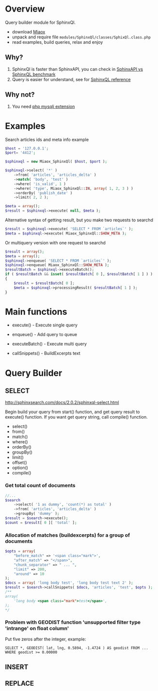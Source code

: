 # Overview
Query builder module for SphinxQl.

* download [Miaox](https://github.com/TheRatG/miaox/archive/master.zip)
* unpack and require file `modules/SphinxQl/classes/SphixQl.class.php`
* read examples, build queries, relax and enjoy

## Why?
1. SphinxQl is faster than SphinxAPI, you can check in [SphinxAPI vs SphinxQL benchmark](http://sphinxsearch.com/blog/2010/04/25/sphinxapi-vs-sphinxql-benchmark)
2. Query is easier for understand, see for [SphinxQL reference](http://sphinxsearch.com/docs/2.0.2/sphinxql-reference.html)

## Why not?
1. You need [php mysqli extension](http://php.net/manual/en/book.mysqli.php)

# Examples

Search articles ids and meta info example

```php
$host = '127.0.0.1';
$port= '4412';

$sphinxql = new Miaox_SphinxQl( $host, $port );

$sphinxql->select( '*' )
    ->from( 'articles', 'articles_delta' )
    ->match( 'body', 'test' )
    ->where( 'is_valid', 1 )
    ->where( 'type', Miaox_SphinxQl::IN, array( 1, 2, 3 ) )
    ->orderBy( 'publish_date' )
    ->limit( 2, 2 );

$meta = array();
$result = $sphinxql->execute( null, $meta );
```

Alternative syntax of getting result, but you make two requests to searchd

```php
$result = $sphinxql->execute( 'SELECT * FROM `articles`' );
$meta = $sphinxql->execute( Miaox_SphinxQl::SHOW_META );
```

Or multiquery version with one request to searchd

```php
$result = array();
$meta = array();
$sphinxql->enqueue( 'SELECT * FROM `articles`' );
$sphinxql->enqueue( Miaox_SphinxQl::SHOW_META );
$resultBatch = $sphinxql->executeBatch();
if ( $resultBatch && isset( $resultBatch[ 0 ], $resultBatch[ 1 ] ) )
{
	$result = $resultBatch[ 0 ];
	$meta = $sphinxql->processingResult( $resultBatch[ 1 ] );
}
```


# Main functions
* execute() - Execute single query

* enqueue() - Add query to queue
* executeBatch() - Execute multi query

* callSnippets() - BuildExcerpts text

# Query Builder

## SELECT

http://sphinxsearch.com/docs/2.0.2/sphinxql-select.html

Begin build your query from start() function, and get query result to execute() function.
If you want get query string, call compile() function.

* select()
* from()
* match()
* where()
* orderBy()
* groupBy()
* limit()
* offset()
* option()
* compile()

### Get total count of documents

```php
//...
$search
    ->select( '1 as dummy', 'count(*) as total' )
    ->from( 'articles', 'articles_delta' )
    ->groupBy( 'dummy' );
$result = $search->execute();
$count = $result[ 0 ][ 'total' ];
```

### Allocation of matches (buildexcerpts) for a group of documents

```php
$opts = array(
    "before_match" => '<span class="mark">',
    "after_match" => "</span>",
    "chunk_separator" => " ... ",
    "limit" => 200,
    "around" => 10
);
$docs = array( 'long body test', 'long body test text 2' );
$result = $search->callSnippets( $docs, 'articles', 'test', $opts );
/**
array(
    'long body <span class="mark">test</span>',
);
*/
```

### Problem with GEODIST function 'unsupported filter type 'intrange' on float column'

Put five zeros after the integer, example:
```
SELECT *, GEODIST( lat, lng, 0.5894, -1.4724 ) AS geodist FROM ... WHERE geodist >= 0.00000
```


## INSERT

## REPLACE
